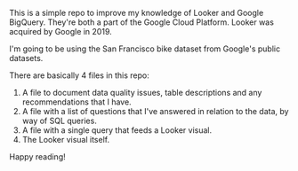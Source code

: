 This is a simple repo to improve my knowledge of Looker and Google BigQuery. They're both a part of the Google Cloud Platform. Looker was acquired by Google in 2019.

I'm going to be using the San Francisco bike dataset from Google's public datasets.

There are basically 4 files in this repo:

1. A file to document data quality issues, table descriptions and any recommendations that I have.
2. A file with a list of questions that I've answered in relation to the data, by way of SQL queries.
3. A file with a single query that feeds a Looker visual.
4. The Looker visual itself.

Happy reading!